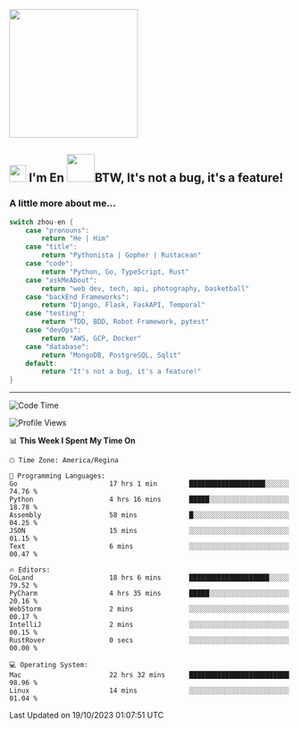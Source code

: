 <img align='center' src="https://media.giphy.com/media/GP1TJJSV4Ys1r64q2A/giphy.gif" width="230">

<h2><img src="https://emojis.slackmojis.com/emojis/images/1531849430/4246/blob-sunglasses.gif?1531849430" width="30"/> I'm En <img src="https://media.giphy.com/media/12oufCB0MyZ1Go/giphy.gif" width="50">BTW, It's not a bug, it's a feature!</h2>


<!-- <img align='right' src="https://media.giphy.com/media/M9gbBd9nbDrOTu1Mqx/giphy.gif" width="230"> -->


### A little more about me... 
<!--
```javascript
const zhou-en = {
    pronouns: "He" | "Him",
    title: "Pythonista" | "Gopher" | "Rustacean",
    code: ["Python", "Go", "Rust", "TypeScript"],
    askMeAbout: ["web dev", "tech", "app dev", "photography"],
    technologies: {
        backEnd: {
            python: ["Django", "Flask", "FaskAPI"],
            go: []
        },
        scraping: ["selenium", "scrapy", "spider"],
        testing: ["Robot Framework"],
        devOps: ["AWS", "Docker", "GCP", "Nginx"],
        databases: ["mongo", "postgresql", "sqlite"],
        misc: ["Firebase", "Heroku"]
    },
    architecture: ["Event Driven Architecture", "Microservices"],
    currentFocus: ["Temporal", "Rust"],
    funFact: "It's not a bug, it's a feature!"
};
```
  -->

```go
switch zhou-en {
    case "pronouns":
        return "He | Him"
    case "title":
        return "Pythonista | Gopher | Rustacean"
    case "code":
        return "Python, Go, TypeScript, Rust"
    case "askMeAbout":
        return "web dev, tech, api, photography, basketball"
    case "backEnd Frameworks":
        return "Django, Flask, FaskAPI, Temporal"
    case "testing":
        return "TDD, BDD, Robot Framework, pytest"
    case "devOps":
        return "AWS, GCP, Docker"
    case "database":
        return "MongoDB, PostgreSQL, Sqlit"
    default:
        return "It's not a bug, it's a feature!"
}
```




---
<!--START_SECTION:waka-->
![Code Time](http://img.shields.io/badge/Code%20Time-1%2C013%20hrs%2032%20mins-blue)

![Profile Views](http://img.shields.io/badge/Profile%20Views-0-blue)

📊 **This Week I Spent My Time On** 

```text
🕑︎ Time Zone: America/Regina

💬 Programming Languages: 
Go                       17 hrs 1 min        ███████████████████░░░░░░   74.76 % 
Python                   4 hrs 16 mins       █████░░░░░░░░░░░░░░░░░░░░   18.78 % 
Assembly                 58 mins             █░░░░░░░░░░░░░░░░░░░░░░░░   04.25 % 
JSON                     15 mins             ░░░░░░░░░░░░░░░░░░░░░░░░░   01.15 % 
Text                     6 mins              ░░░░░░░░░░░░░░░░░░░░░░░░░   00.47 % 

🔥 Editors: 
GoLand                   18 hrs 6 mins       ████████████████████░░░░░   79.52 % 
PyCharm                  4 hrs 35 mins       █████░░░░░░░░░░░░░░░░░░░░   20.16 % 
WebStorm                 2 mins              ░░░░░░░░░░░░░░░░░░░░░░░░░   00.17 % 
IntelliJ                 2 mins              ░░░░░░░░░░░░░░░░░░░░░░░░░   00.15 % 
RustRover                0 secs              ░░░░░░░░░░░░░░░░░░░░░░░░░   00.00 % 

💻 Operating System: 
Mac                      22 hrs 32 mins      █████████████████████████   98.96 % 
Linux                    14 mins             ░░░░░░░░░░░░░░░░░░░░░░░░░   01.04 % 
```


 Last Updated on 19/10/2023 01:07:51 UTC
<!--END_SECTION:waka-->

